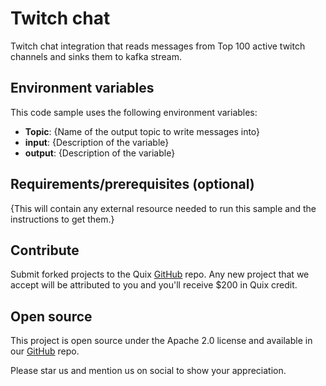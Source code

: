 # Twitch chat

Twitch chat integration that reads messages from Top 100 active twitch channels and sinks them to kafka stream.

## Environment variables

This code sample uses the following environment variables:

- **Topic**: {Name of the output topic to write messages into}
- **input**: {Description of the variable}
- **output**: {Description of the variable}

## Requirements/prerequisites (optional)

{This will contain any external resource needed to run this sample and the instructions to get them.}

## Contribute

Submit forked projects to the Quix [GitHub](https://github.com/quixio/quix-samples) repo. Any new project that we accept will be attributed to you and you'll receive $200 in Quix credit.

## Open source

This project is open source under the Apache 2.0 license and available in our [GitHub](https://github.com/quixio/quix-samples) repo.

Please star us and mention us on social to show your appreciation.
